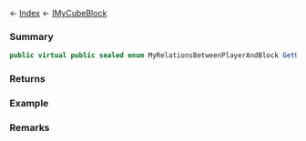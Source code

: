 ← [Index](Api-Index) ← [IMyCubeBlock](VRage.Game.ModAPI.Ingame.IMyCubeBlock)

### Summary

```csharp
public virtual public sealed enum MyRelationsBetweenPlayerAndBlock GetUserRelationToOwner(long playerId)
```

### Returns

### Example

### Remarks

